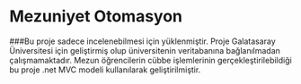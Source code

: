 # Mezuniyet Otomasyon

###Bu proje sadece incelenebilmesi için yüklenmiştir. 
Proje Galatasaray Üniversitesi için geliştirmiş olup üniversitenin veritabanına bağlanılmadan çalışmamaktadır.
Mezun öğrencilerin cübbe işlemlerinin gerçekleştirilebildiği bu proje .net MVC modeli kullanılarak geliştirilmiştir.
